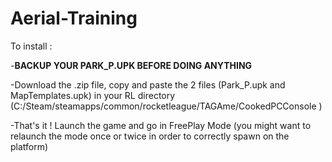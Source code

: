 # Aerial-Training

To install :

-<b>BACKUP YOUR PARK_P.UPK BEFORE DOING ANYTHING</b>

-Download the .zip file, copy and paste the 2 files (Park_P.upk and MapTemplates.upk) in your RL directory (C:/Steam/steamapps/common/rocketleague/TAGAme/CookedPCConsole )

-That's it ! Launch the game and go in FreePlay Mode (you might want to relaunch the mode once or twice in order to correctly spawn on the platform)
